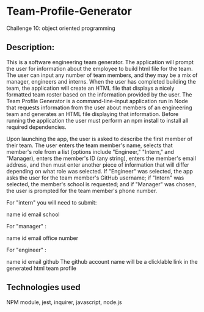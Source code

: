 # Team-Profile-Generator
Challenge 10: object oriented programming

## Description: 
 This is a software engineering team generator. The application will prompt the user for information about the employee to build html file for the team. The user can input any number of team members, and they may be a mix of manager, engineers and interns.  When the user has completed building the team, the application will create an HTML file that displays a nicely formatted team roster based on the information provided by the user.
 The Team Profile Generator is a command-line-input application run in Node that requests information from the user about members of an engineering team and generates an HTML file displaying that information. Before running the application the user must perform an npm install to install all required dependencies.

Upon launching the app, the user is asked to describe the first member of their team. The user enters the team member's name, selects that member's role from a list (options include "Engineer," "Intern," and "Manager), enters the member's ID (any string), enters the member's email address, and then must enter another piece of information that will differ depending on what role was selected. If "Engineer" was selected, the app asks the user for the team member's GitHub username; if "Intern" was selected, the member's school is requested; and if "Manager" was chosen, the user is prompted for the team member's phone number.

For "intern" you will need to submit:

name
id
email
school


For "manager" :

name
id
email
office number


For "engineer" :

name
id
email
github
The github account name will be a clicklable link in the generated html team profile


## Technologies used
NPM module, jest, inquirer, javascript, node.js



